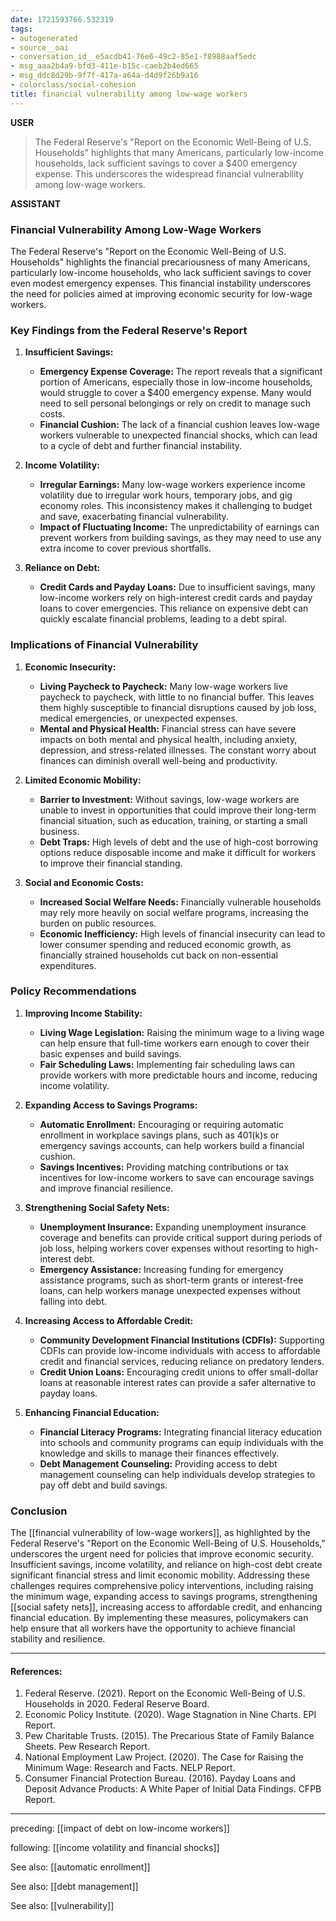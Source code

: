 ```yaml
---
date: 1721593766.532319
tags:
- autogenerated
- source__oai
- conversation_id__e5acdb41-76e6-49c2-85e1-f8988aaf5edc
- msg_aaa2b4a9-bfd3-411e-b15c-caeb2b4ed665
- msg_ddc8d29b-9f7f-417a-a64a-d4d9f26b9a16
- colorclass/social-cohesion
title: financial vulnerability among low-wage workers
---
```


**USER**

> The Federal Reserve's "Report on the Economic Well-Being of U.S. Households" highlights that many Americans, particularly low-income households, lack sufficient savings to cover a $400 emergency expense. This underscores the widespread financial vulnerability among low-wage workers.


**ASSISTANT**

### Financial Vulnerability Among Low-Wage Workers

The Federal Reserve's "Report on the Economic Well-Being of U.S. Households" highlights the financial precariousness of many Americans, particularly low-income households, who lack sufficient savings to cover even modest emergency expenses. This financial instability underscores the need for policies aimed at improving economic security for low-wage workers.

### Key Findings from the Federal Reserve's Report

1. **Insufficient Savings:**
   - **Emergency Expense Coverage:** The report reveals that a significant portion of Americans, especially those in low-income households, would struggle to cover a $400 emergency expense. Many would need to sell personal belongings or rely on credit to manage such costs.
   - **Financial Cushion:** The lack of a financial cushion leaves low-wage workers vulnerable to unexpected financial shocks, which can lead to a cycle of debt and further financial instability.

2. **Income Volatility:**
   - **Irregular Earnings:** Many low-wage workers experience income volatility due to irregular work hours, temporary jobs, and gig economy roles. This inconsistency makes it challenging to budget and save, exacerbating financial vulnerability.
   - **Impact of Fluctuating Income:** The unpredictability of earnings can prevent workers from building savings, as they may need to use any extra income to cover previous shortfalls.

3. **Reliance on Debt:**
   - **Credit Cards and Payday Loans:** Due to insufficient savings, many low-income workers rely on high-interest credit cards and payday loans to cover emergencies. This reliance on expensive debt can quickly escalate financial problems, leading to a debt spiral.

### Implications of Financial Vulnerability

1. **Economic Insecurity:**
   - **Living Paycheck to Paycheck:** Many low-wage workers live paycheck to paycheck, with little to no financial buffer. This leaves them highly susceptible to financial disruptions caused by job loss, medical emergencies, or unexpected expenses.
   - **Mental and Physical Health:** Financial stress can have severe impacts on both mental and physical health, including anxiety, depression, and stress-related illnesses. The constant worry about finances can diminish overall well-being and productivity.

2. **Limited Economic Mobility:**
   - **Barrier to Investment:** Without savings, low-wage workers are unable to invest in opportunities that could improve their long-term financial situation, such as education, training, or starting a small business.
   - **Debt Traps:** High levels of debt and the use of high-cost borrowing options reduce disposable income and make it difficult for workers to improve their financial standing.

3. **Social and Economic Costs:**
   - **Increased Social Welfare Needs:** Financially vulnerable households may rely more heavily on social welfare programs, increasing the burden on public resources.
   - **Economic Inefficiency:** High levels of financial insecurity can lead to lower consumer spending and reduced economic growth, as financially strained households cut back on non-essential expenditures.

### Policy Recommendations

1. **Improving Income Stability:**
   - **Living Wage Legislation:** Raising the minimum wage to a living wage can help ensure that full-time workers earn enough to cover their basic expenses and build savings.
   - **Fair Scheduling Laws:** Implementing fair scheduling laws can provide workers with more predictable hours and income, reducing income volatility.

2. **Expanding Access to Savings Programs:**
   - **Automatic Enrollment:** Encouraging or requiring automatic enrollment in workplace savings plans, such as 401(k)s or emergency savings accounts, can help workers build a financial cushion.
   - **Savings Incentives:** Providing matching contributions or tax incentives for low-income workers to save can encourage savings and improve financial resilience.

3. **Strengthening Social Safety Nets:**
   - **Unemployment Insurance:** Expanding unemployment insurance coverage and benefits can provide critical support during periods of job loss, helping workers cover expenses without resorting to high-interest debt.
   - **Emergency Assistance:** Increasing funding for emergency assistance programs, such as short-term grants or interest-free loans, can help workers manage unexpected expenses without falling into debt.

4. **Increasing Access to Affordable Credit:**
   - **Community Development Financial Institutions (CDFIs):** Supporting CDFIs can provide low-income individuals with access to affordable credit and financial services, reducing reliance on predatory lenders.
   - **Credit Union Loans:** Encouraging credit unions to offer small-dollar loans at reasonable interest rates can provide a safer alternative to payday loans.

5. **Enhancing Financial Education:**
   - **Financial Literacy Programs:** Integrating financial literacy education into schools and community programs can equip individuals with the knowledge and skills to manage their finances effectively.
   - **Debt Management Counseling:** Providing access to debt management counseling can help individuals develop strategies to pay off debt and build savings.

### Conclusion

The [[financial vulnerability of low-wage workers]], as highlighted by the Federal Reserve's "Report on the Economic Well-Being of U.S. Households," underscores the urgent need for policies that improve economic security. Insufficient savings, income volatility, and reliance on high-cost debt create significant financial stress and limit economic mobility. Addressing these challenges requires comprehensive policy interventions, including raising the minimum wage, expanding access to savings programs, strengthening [[social safety nets]], increasing access to affordable credit, and enhancing financial education. By implementing these measures, policymakers can help ensure that all workers have the opportunity to achieve financial stability and resilience.

---

#### References:

1. Federal Reserve. (2021). Report on the Economic Well-Being of U.S. Households in 2020. Federal Reserve Board.
2. Economic Policy Institute. (2020). Wage Stagnation in Nine Charts. EPI Report.
3. Pew Charitable Trusts. (2015). The Precarious State of Family Balance Sheets. Pew Research Report.
4. National Employment Law Project. (2020). The Case for Raising the Minimum Wage: Research and Facts. NELP Report.
5. Consumer Financial Protection Bureau. (2016). Payday Loans and Deposit Advance Products: A White Paper of Initial Data Findings. CFPB Report.


---

preceding: [[impact of debt on low-income workers]]  


following: [[income volatility and financial shocks]]

See also: [[automatic enrollment]]


See also: [[debt management]]


See also: [[vulnerability]]